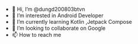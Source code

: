 - 👋 Hi, I’m @dungd200803btvn
- 👀 I’m interested in Android Developer 
- 🌱 I’m currently learning Kotlin ,Jetpack Compose
- 💞️ I’m looking to collaborate on Google
- 📫 How to reach me

<!---
dungd200803btvn/dungd200803btvn is a ✨ special ✨ repository because its `README.md` (this file) appears on your GitHub profile.
You can click the Preview link to take a look at your changes.
--->
